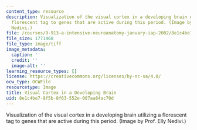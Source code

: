 ```yaml
---
content_type: resource
description: Visualization of the visual cortex in a developing brain utilizing a
  florescent tag to genes that are active during this period. (Image by Prof. Elly
  Nedivi.)
file: /courses/9-913-a-intensive-neuroanatomy-january-iap-2002/8e1c4be78f5b8f63552e007aa84ac70d_chp_9_913a_brain_during_development.tif
file_size: 1771468
file_type: image/tiff
image_metadata:
  caption: ''
  credit: ''
  image-alt: ''
learning_resource_types: []
license: https://creativecommons.org/licenses/by-nc-sa/4.0/
ocw_type: OCWFile
resourcetype: Image
title: Visual Cortex in a Developing Brain
uid: 8e1c4be7-8f5b-8f63-552e-007aa84ac70d
---
```

Visualization of the visual cortex in a developing brain utilizing a florescent tag to genes that are active during this period. (Image by Prof. Elly Nedivi.)